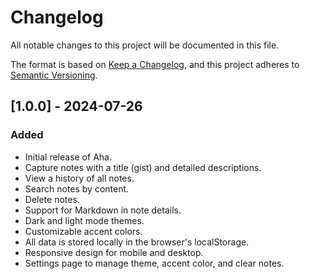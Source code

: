 # Changelog

All notable changes to this project will be documented in this file.

The format is based on [Keep a Changelog](https://keepachangelog.com/en/1.0.0/),
and this project adheres to [Semantic Versioning](https://semver.org/spec/v2.0.0.html).

## [1.0.0] - 2024-07-26

### Added

- Initial release of Aha.
- Capture notes with a title (gist) and detailed descriptions.
- View a history of all notes.
- Search notes by content.
- Delete notes.
- Support for Markdown in note details.
- Dark and light mode themes.
- Customizable accent colors.
- All data is stored locally in the browser's localStorage.
- Responsive design for mobile and desktop.
- Settings page to manage theme, accent color, and clear notes. 